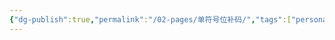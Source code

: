 ```yaml
---
{"dg-publish":true,"permalink":"/02-pages/单符号位补码/","tags":["personal/blog","计算机组成原理/数据表示和运算"]}
---
```


